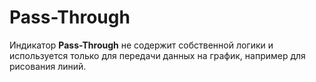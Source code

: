 # Pass-Through

Индикатор **Pass-Through** не содержит собственной логики и используется только для передачи данных на график, например для рисования линий.
